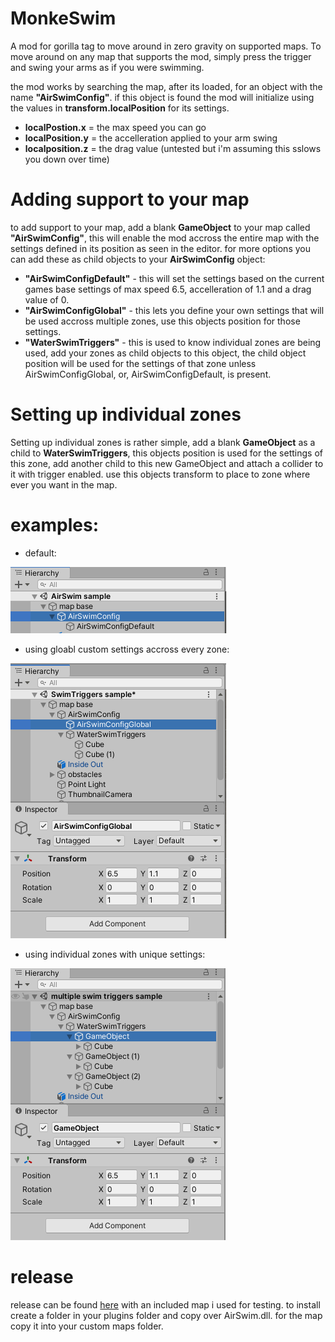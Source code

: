 # MonkeSwim
A mod for gorilla tag to move around in zero gravity on supported maps. To move around on any map that supports the mod, simply press the trigger and swing your arms as if you were swimming.

the mod works by searching the map, after its loaded, for an object with the name **"AirSwimConfig"**. if this object is found the mod will initialize using the values in **transform.localPosition** for its settings.
- **localPostion.x** = the max speed you can go
- **localPosition.y** = the accelleration applied to your arm swing
- **localposition.z** = the drag value (untested but i'm assuming this sslows you down over time)

# Adding support to your map
to add support to your map, add a blank **GameObject** to your map called **"AirSwimConfig"**, this will enable the mod accross the entire map with the settings defined in its position as seen in the editor.
for more options you can add these as child objects to your **AirSwimConfig** object:
- **"AirSwimConfigDefault"** - this will set the settings based on the current games base settings of max speed 6.5, accelleration of 1.1 and a drag value of 0.
- **"AirSwimConfigGlobal"** - this lets you define your own settings that will be used accross multiple zones, use this objects position for those settings.
- **"WaterSwimTriggers"** - this is used to know individual zones are being used, add your zones as child objects to this object, the child object position will be used for the settings of that zone unless AirSwimConfigGlobal, or, AirSwimConfigDefault, is present.

# Setting up individual zones
Setting up individual zones is rather simple, add a blank **GameObject** as a child to **WaterSwimTriggers**, this objects position is used for the settings of this zone, add another child to this new GameObject and attach a collider to it with trigger enabled. use this objects transform to place to zone where ever you want in the map.

# examples:
- default:

![default example](https://raw.githubusercontent.com/AHauntedArmy/MonkeSwim/master/images/default%20example.PNG)

- using gloabl custom settings accross every zone:

![global custom settings example](https://raw.githubusercontent.com/AHauntedArmy/MonkeSwim/master/images/globalconfig%20example.PNG)

- using individual zones with unique settings:

![unique individual zone settings](https://raw.githubusercontent.com/AHauntedArmy/MonkeSwim/master/images/multiple%20zones%20example.PNG)

# release
release can be found [here](https://github.com/AHauntedArmy/MonkeSwim/releases/tag/V0.1.0.2) with an included map i used for testing. to install create a folder in your plugins folder and copy over AirSwim.dll. for the map copy it into your custom maps folder.
